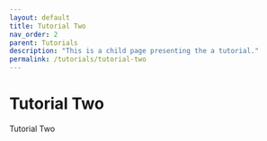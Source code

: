 ```yaml
---
layout: default
title: Tutorial Two
nav_order: 2
parent: Tutorials
description: "This is a child page presenting the a tutorial."
permalink: /tutorials/tutorial-two
---
```


# Tutorial Two

Tutorial Two
